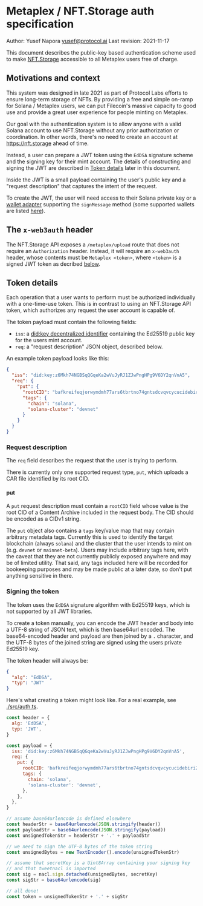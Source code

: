 # Metaplex / NFT.Storage auth specification

Author: Yusef Napora <yusef@protocol.ai>
Last revision: 2021-11-17

This document describes the public-key based authentication scheme used to make [NFT.Storage](https://nft.storage) accessible to all Metaplex users free of charge.

## Motivations and context

This system was designed in late 2021 as part of Protocol Labs efforts to ensure long-term storage of NFTs. By providing a free and simple on-ramp for Solana / Metaplex users, we can put Filecoin's massive capacity to good use and provide a great user experience for people minting on Metaplex.

Our goal with the authentication system is to allow anyone with a valid Solana account to use NFT.Storage without any prior authorization or coordination. In other words, there's no need to create an account at https://nft.storage ahead of time.

Instead, a user can prepare a JWT token using the `EdDSA` signature scheme and the signing key for their mint account. The details of constructing and signing the JWT are described in [Token details](#token-details) later in this document.

Inside the JWT is a small payload containing the user's public key and a "request description" that captures the intent of the request.

To create the JWT, the user will need access to their Solana private key or a [wallet adapter](https://github.com/solana-labs/wallet-adapter) supporting the `signMessage` method (some supported wallets are listed [here](https://github.com/solana-labs/wallet-adapter/blob/master/FAQ.md#how-can-i-sign-and-verify-messages)).

## The `x-web3auth` header

The NFT.Storage API exposes a `/metaplex/upload` route that does not require an `Authorization` header. Instead, it will require an `x-web3auth` header, whose contents must be `Metaplex <token>`, where `<token>` is a signed JWT token as decribed [below](#token-details).

## Token details

Each operation that a user wants to perform must be authorized individually with a one-time-use token. This is in contrast to using an NFT.Storage API token, which authorizes any request the user account is capable of.

The token payload must contain the following fields:

- `iss`: a [did:key decentralized identifier](https://w3c-ccg.github.io/did-method-key/) containing the Ed25519 public key for the users mint account.
- `req`: a "request description" JSON object, described below.

An example token payload looks like this:

```json
{
  "iss": "did:key:z6Mkh74NGBSqQGqeKa2wVuJyRJ1ZJwPngHPg9V6DY2qnVnA5",
  "req": {
    "put": {
      "rootCID": "bafkreifeqjorwymdmh77ars6tbrtno74gntsdcvqvcycucidebiri2e7qy",
      "tags": {
        "chain": "solana",
        "solana-cluster": "devnet"
      }
    }
  }
}
```

### Request description

The `req` field describes the request that the user is trying to perform.

There is currently only one supported request type, `put`, which uploads a CAR file identified by its root CID.

#### put

A `put` request description must contain a `rootCID` field whose value is the root CID of a Content Archive included in the request body.
The CID should be encoded as a CIDv1 string.

The `put` object also contains a `tags` key/value map that may contain arbitrary metadata tags. Currently this is used to identify the target blockchain (always `solana`) and the cluster that the user intends to mint on (e.g. `devnet` or `mainnet-beta`). Users may include arbitrary tags here, with the caveat that they are not currently publicly exposed anywhere and may be of limited utility. That said, any tags included here will be recorded for bookeeping purposes and may be made public at a later date, so don't put anything sensitive in there.

### Signing the token

The token uses the `EdDSA` signature algorithm with Ed25519 keys, which is not supported by all JWT libraries.

To create a token manually, you can encode the JWT header and body into a UTF-8 string of JSON text, which is then base64url encoded. The base64-encoded header and payload are then joined by a `.` character, and the UTF-8 bytes of the joined string are signed using the users private Ed25519 key.

The token header will always be:

```json
{
  "alg": "EdDSA",
  "typ": "JWT"
}
```

Here's what creating a token might look like. For a real example, see [./src/auth.ts](./src/auth.ts).

```js
const header = {
  alg: 'EdDSA',
  typ: 'JWT',
}

const payload = {
  iss: 'did:key:z6Mkh74NGBSqQGqeKa2wVuJyRJ1ZJwPngHPg9V6DY2qnVnA5',
  req: {
    put: {
      rootCID: 'bafkreifeqjorwymdmh77ars6tbrtno74gntsdcvqvcycucidebiri2e7qy',
      tags: {
        chain: 'solana',
        'solana-cluster': 'devnet',
      },
    },
  },
}

// assume base64urlencode is defined elsewhere
const headerStr = base64urlencode(JSON.stringify(header))
const payloadStr = base64urlencode(JSON.stringify(payload))
const unsignedTokenStr = headerStr + '.' + payloadStr

// we need to sign the UTF-8 bytes of the token string
const unsignedBytes = new TextEncoder().encode(unsignedTokenStr)

// assume that secretKey is a Uint8Array containing your signing key
// and that tweetnacl is imported
const sig = nacl.sign.detached(unsignedBytes, secretKey)
const sigStr = base64urlencode(sig)

// all done!
const token = unsignedTokenStr + '.' + sigStr
```
